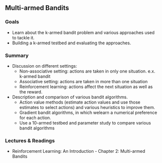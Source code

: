 ## Multi-armed Bandits

### Goals

- Learn about the k-armed bandit problem and various approaches used to tackle it.
- Building a k-armed testbed and evaluating the approaches.

### Summary

- Discussion on different settings:
    - Non-associative setting: actions are taken in only one situation. e.x. k-armed bandit
    - Associative setting: actions are taken in more than one situation
    - Reinforcement learning: actions affect the next situation as well as the reward.
- Description and comparison of various bandit algorithms. 
    - Action value methods (estimate action values and use those estimates to select actions)
      and various heuristics to improve them.
    - Gradient bandit algorithms, in which welearn a numerical preference for each action.
    - Use a 10-armed testbed and parameter study to compare various bandit algorithms

### Lectures & Readings

- Reinforcement Learning: An Introduction - Chapter 2: Multi-armed Bandits


